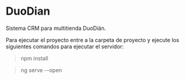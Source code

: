 # DuoDian
Sistema CRM para multitienda DuoDiän.




Para ejecutar el proyecto entre a la carpeta de proyecto y ejecute los siguientes comandos para ejecutar el servidor:
> npm install

> ng serve --open
